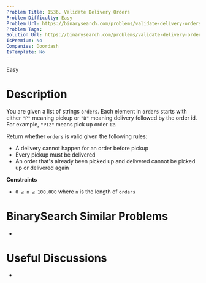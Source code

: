 ```yaml
---
Problem Title: 1536. Validate Delivery Orders
Problem Difficulty: Easy
Problem Url: https://binarysearch.com/problems/validate-delivery-orders/
Problem Tags: 
Solution Url: https://binarysearch.com/problems/validate-delivery-orders/solutions/
IsPremium: No
Companies: Doordash
IsTemplate: No
---
```


<span style="color: ;">Easy</span>

# Description

You are given a list of strings `orders`. Each element in `orders` starts with either `"P"` meaning pickup or `"D"` meaning delivery followed by the order id. For example, `"P12"` means pick up order `12`.

Return whether `orders` is valid given the following rules:

- A delivery cannot happen for an order before pickup
- Every pickup must be delivered
- An order that's already been picked up and delivered cannot be picked up or delivered again

**Constraints**
- `0 ≤ n ≤ 100,000` where `n` is the length of `orders`

# BinarySearch Similar Problems

- []()

# Useful Discussions

- []()
